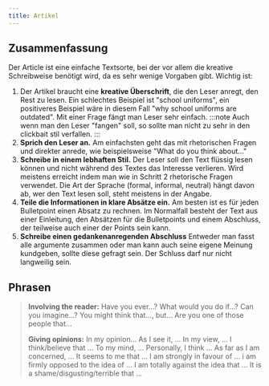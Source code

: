 ```yaml
---
title: Artikel
---
```


## Zusammenfassung

Der Article ist eine einfache Textsorte, bei der vor allem die kreative Schreibweise benötigt wird, da es sehr wenige Vorgaben gibt. Wichtig ist:

1. Der Artikel braucht eine **kreative Überschrift**, die den Leser anregt, den Rest zu lesen. Ein schlechtes Beispiel ist "school uniforms", ein positiveres Beispiel wäre in diesem Fall "why school uniforms are outdated". Mit einer Frage fängt man Leser sehr einfach.
:::note
Auch wenn man den Leser "fangen" soll, so sollte man nicht zu sehr in den clickbait stil verfallen. :::
2. **Sprich den Leser an.** Am einfachsten geht das mit rhetorischen Fragen und direkter anrede, wie beispielsweise "What do you think about..."
3. **Schreibe in einem lebhaften Stil.** Der Leser soll den Text flüssig lesen können und nicht während des Textes das Interesse verlieren. Wird meistens erreicht indem man wie in Schritt 2 rhetorische Fragen verwendet. Die Art der Sprache (formal, informal, neutral) hängt davon ab, wer den Text lesen soll, steht meistens in der Angabe.
4. **Teile die Informationen in klare Absätze ein.** Am besten ist es für jeden Bulletpoint einen Absatz zu rechnen. Im Normalfall besteht der Text aus einer Einleitung, den Absätzen für die Bulletpoints und einem Abschluss, der teilweise auch einer der Points sein kann.
5. **Schreibe einen gedankenanregenden Abschluss** Entweder man fasst alle argumente zusammen oder man kann auch seine eigene Meinung kundgeben, sollte diese gefragt sein. Der Schluss darf nur nicht langweilig sein.

## Phrasen
>**Involving the reader:**
> Have you ever...?
> What would you do if...?
> Can you imagine...?
> You might think that..., but...
> Are you one of those people that...
>
>**Giving opinions:**
> In my opinion...
> As I see it, ...
> In my view, ...
> I think/believe that ...
> To my mind, ...
> Personally, I think ...
> As far as I am concerned, ...
> It seems to me that ...
> I am strongly in favour of ...
> i am firmly opposed to the idea of ...
> I am totally against the idea that ...
> It is a shame/disgusting/terrible that ...
